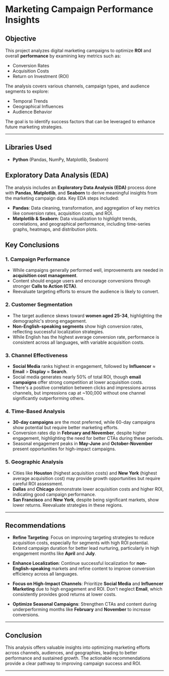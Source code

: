 # Marketing Campaign Performance Insights

## Objective
This project analyzes digital marketing campaigns to optimize **ROI** and overall **performance** by examining key metrics such as:
- Conversion Rates
- Acquisition Costs
- Return on Investment (ROI)

The analysis covers various channels, campaign types, and audience segments to explore:
- Temporal Trends
- Geographical Influences
- Audience Behavior

The goal is to identify success factors that can be leveraged to enhance future marketing strategies.

---

## Libraries Used
- **Python** (Pandas, NumPy, Matplotlib, Seaborn)

## Exploratory Data Analysis (EDA)
The analysis includes an **Exploratory Data Analysis (EDA)** process done with **Pandas**, **Matplotlib**, and **Seaborn** to derive meaningful insights from the marketing campaign data. Key EDA steps included:
- **Pandas**: Data cleaning, transformation, and aggregation of key metrics like conversion rates, acquisition costs, and ROI.
- **Matplotlib & Seaborn**: Data visualization to highlight trends, correlations, and geographical performance, including time-series graphs, heatmaps, and distribution plots.

## Key Conclusions

### 1. **Campaign Performance**
- While campaigns generally performed well, improvements are needed in **acquisition cost management**.
- Content should engage users and encourage conversions through stronger **Calls to Action (CTA)**.
- Reevaluate targeting efforts to ensure the audience is likely to convert.

### 2. **Customer Segmentation**
- The target audience skews toward **women aged 25-34**, highlighting the demographic's strong engagement.
- **Non-English-speaking segments** show high conversion rates, reflecting successful localization strategies.
- While English has the highest average conversion rate, performance is consistent across all languages, with variable acquisition costs.

### 3. **Channel Effectiveness**
- **Social Media** ranks highest in engagement, followed by **Influencer** ≈ **Email** > **Display** ≈ **Search**.
- Social media generates nearly 50% of total ROI, though **email campaigns** offer strong competition at lower acquisition costs.
- There's a positive correlation between clicks and impressions across channels, but impressions cap at ~100,000 without one channel significantly outperforming others.

### 4. **Time-Based Analysis**
- **30-day campaigns** are the most preferred, while 60-day campaigns show potential but require better marketing efforts.
- Conversion rates dip in **February and November**, despite higher engagement, highlighting the need for better CTAs during these periods.
- Seasonal engagement peaks in **May-June** and **October-November** present opportunities for high-impact campaigns.

### 5. **Geographic Analysis**
- Cities like **Houston** (highest acquisition costs) and **New York** (highest average acquisition cost) may provide growth opportunities but require careful ROI assessment.
- **Dallas** and **Chicago** demonstrate lower acquisition costs and higher ROI, indicating good campaign performance.
- **San Francisco** and **New York**, despite being significant markets, show lower returns. Reevaluate strategies in these regions.

---

## Recommendations
- **Refine Targeting**: Focus on improving targeting strategies to reduce acquisition costs, especially for segments with high ROI potential. Extend campaign duration for better lead nurturing, particularly in high engagement months like **April** and **July**.
  
- **Enhance Localization**: Continue successful localization for **non-English-speaking** markets and refine content to improve conversion efficiency across all languages.

- **Focus on High-Impact Channels**: Prioritize **Social Media** and **Influencer Marketing** due to high engagement and ROI. Don't neglect **Email**, which consistently provides good returns at lower costs.

- **Optimize Seasonal Campaigns**: Strengthen CTAs and content during underperforming months like **February** and **November** to increase conversions.

---

## Conclusion
This analysis offers valuable insights into optimizing marketing efforts across channels, audiences, and geographies, leading to better performance and sustained growth. The actionable recommendations provide a clear pathway to improving campaign success and ROI.

---
